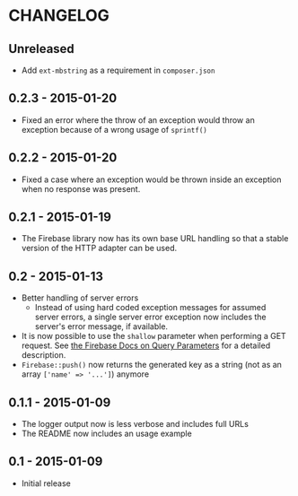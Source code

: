 # CHANGELOG

## Unreleased

- Add `ext-mbstring` as a requirement in `composer.json`

## 0.2.3 - 2015-01-20

- Fixed an error where the throw of an exception would throw an exception because of a wrong usage of `sprintf()`

## 0.2.2 - 2015-01-20

- Fixed a case where an exception would be thrown inside an exception when no response was present.

## 0.2.1 - 2015-01-19

- The Firebase library now has its own base URL handling so that a stable version of the HTTP adapter can be used.

## 0.2 - 2015-01-13

- Better handling of server errors
    + Instead of using hard coded exception messages for assumed server errors, a single server error exception now includes the server's error message, if available.
- It is now possible to use the `shallow` parameter when performing a GET request. See [the Firebase Docs on Query Parameters](https://www.firebase.com/docs/rest/api/#section-query-parameters) for a detailed description.
- `Firebase::push()` now returns the generated key as a string (not as an array `['name' => '...']`) anymore

## 0.1.1 - 2015-01-09

- The logger output now is less verbose and includes full URLs
- The README now includes an usage example

## 0.1 - 2015-01-09

- Initial release
